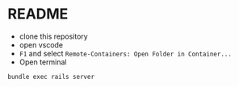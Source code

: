 # README

- clone this repository
- open vscode
- `F1` and select `Remote-Containers: Open Folder in Container...`
- Open terminal
```
bundle exec rails server
```
